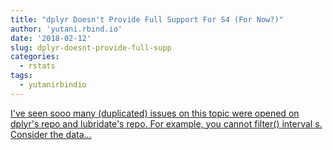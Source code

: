 ```yaml
---
title: "dplyr Doesn't Provide Full Support For S4 (For Now?)"
author: 'yutani.rbind.io'
date: '2018-02-12'
slug: dplyr-doesnt-provide-full-supp
categories:
  - rstats
tags:
  - yutanirbindio
---
```


[I've seen sooo many (duplicated) issues on this topic were opened on dplyr's repo and lubridate's repo. For example, you cannot filter() interval s. Consider the data...<click to read more>](https://yutani.rbind.io/post/2018-02-12-dplyr-S4/)

